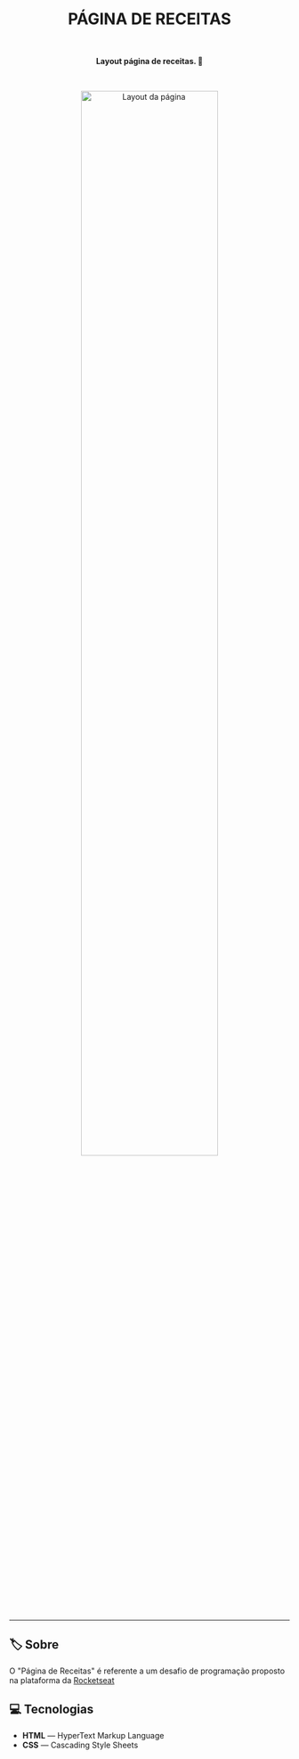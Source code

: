 <h1 align="center">PÁGINA DE RECEITAS</h1>

<br>

<p align="center"><b>Layout página de receitas. 🚀</b></p>

<br>

<p align="center">
  <img src="https://user-images.githubusercontent.com/36782514/152871870-ba4dde50-0114-4c6d-8438-98a28a08a6ed.jpeg" alt="Layout da página" width="70%">
</p>

<hr />

## 🏷️ Sobre

O "Página de Receitas" é referente a um desafio de programação proposto na plataforma da [Rocketseat](https://www.rocketseat.com.br/)

## 💻 Tecnologias

- **HTML** — HyperText Markup Language
- **CSS** —  Cascading Style Sheets
